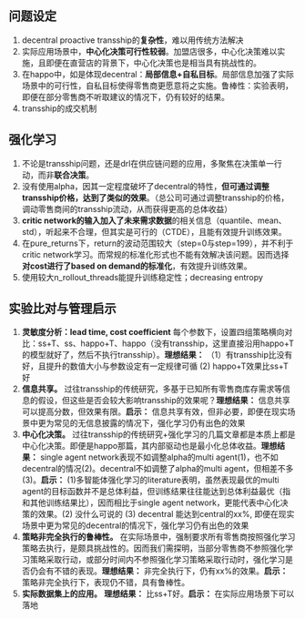 ## 问题设定
1. decentral proactive transship的**复杂性**，难以用传统方法解决
2. 实际应用场景中，**中心化决策可行性较弱**。加盟店很多，中心化决策难以实施，且即便在直营店的背景下，中心化决策也是相当具有挑战性的。
3. 在happo中，如是体现decentral：**局部信息+自私目标**。局部信息加强了实际场景中的可行性，自私目标使得零售商更愿意将之实施。鲁棒性：实验表明，即便在部分零售商不听取建议的情况下，仍有较好的结果。
4. transship的成交机制
## 强化学习
1. 不论是transship问题，还是drl在供应链问题的应用，多聚焦在决策单一行动，而非**联合决策**。
2. 没有使用alpha，因其一定程度破坏了decentral的特性，**但可通过调整transship价格，达到了类似的效果**。（总公司可通过调整transship的价格，调动零售商间的transship流动，从而获得更高的总体收益）
3. **critic network的输入加入了未来需求数据**的相关信息（quantile、mean、std），听起来不合理，但其实是可行的（CTDE），且能有效提升训练效果。
4. 在pure_returns下，return的波动范围较大（step=0与step=199），并不利于critic network学习。而常规的标准化形式也不能有效解决该问题。因而选择**对cost进行了based on demand的标准化**，有效提升训练效果。
5. 使用较大n_rollout_threads能提升训练稳定性；decreasing entropy
##  实验比对与管理启示
1. **灵敏度分析：lead time, cost coefficient** 每个参数下，设置四组策略横向对比：ss+T、ss、happo+T、happo（没有transship，这里直接沿用happo+T的模型就好了，然后不执行transship）。**理想结果：** （1）有transship比没有好，且提升的数值大小与参数设定有一定规律可循 (2) happo+T效果比ss+T好
2. **信息共享。** 过往transship的传统研究，多基于已知所有零售商库存需求等信息的假设，但这些是否会较大影响transship的效果呢？**理想结果：** 信息共享可以提高分数，但效果有限。**启示：** 信息共享有效，但非必要，即便在现实场景中更为常见的无信息披露的情况下，强化学习仍有出色的效果
3. **中心化决策。** 过往transship的传统研究+强化学习的几篇文章都是本质上都是中心化决策。即便是happo那篇，其内部驱动也是最小化总体收益。**理想结果：** single agent network表现不如调整alpha的multi agent(1)，也不如decentral的情况(2)。decentral不如调整了alpha的multi agent，但相差不多(3)。**启示：** (1)多智能体强化学习的literature表明，虽然表现最优的multi agent的目标函数并不是总体利益，但训练结果往往能达到总体利益最优（指和其他训练结果比），因而相比于single agent network，更能代表中心化决策的效果。(2) 没什么可说的 (3) decentral 能达到central的xx%, 即便在现实场景中更为常见的decentral的情况下，强化学习仍有出色的效果
4. **策略非完全执行的鲁棒性。** 在实际场景中，强制要求所有零售商按照强化学习策略去执行，是颇具挑战性的。因而我们需探明，当部分零售商不参照强化学习策略采取行动，或部分时间内不参照强化学习策略采取行动时，强化学习是否仍会有不错的表现。**理想结果：** 非完全执行下，仍有xx%的效果。**启示：** 策略非完全执行下，表现仍不错，具有鲁棒性。
5. **实际数据集上的应用。** **理想结果：** 比ss+T好。**启示：** 在实际应用场景下可以落地